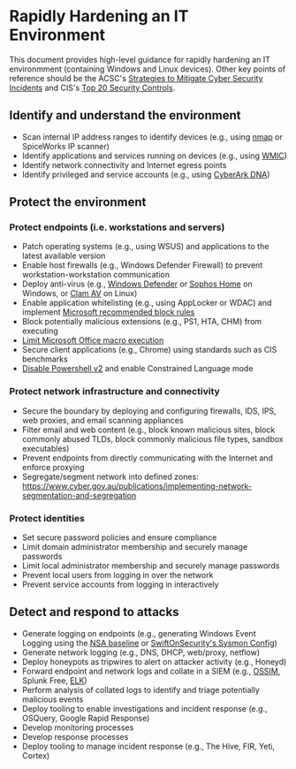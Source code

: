 # Rapidly Hardening an IT Environment

This document provides high-level guidance for rapidly hardening an IT environmment (containing Windows and Linux devices). Other key points of reference should be the ACSC's [Strategies to Mitigate Cyber Security Incidents](https://www.cyber.gov.au/publications/strategies-to-mitigate-cyber-security-incidents) and CIS's [Top 20 Security Controls](https://www.cisecurity.org/controls/cis-controls-list/).

## Identify and understand the environment
* Scan internal IP address ranges to identify devices (e.g., using [nmap](https://nmap.org/) or SpiceWorks IP scanner)
* Identify applications and services running on devices (e.g., using [WMIC](https://www.blackhillsinfosec.com/getting-started-with-sysmon/))
* Identify network connectivity and Internet egress points
* Identify privileged and service accounts (e.g., using [CyberArk DNA](https://www.cyberark.com/discover-privileged-accounts-exist-cyberark-dna/))

## Protect the environment
### Protect endpoints (i.e. workstations and servers)
* Patch operating systems (e.g., using WSUS) and applications to the latest available version
* Enable host firewalls (e.g., Windows Defender Firewall) to prevent workstation-workstation communication
* Deploy anti-virus (e.g., [Windows Defender](https://docs.microsoft.com/en-us/windows/security/threat-protection/windows-defender-antivirus/windows-defender-antivirus-in-windows-10) or [Sophos Home](https://home.sophos.com/en-us/index2.aspx) on Windows, or [Clam AV](https://www.clamav.net/) on Linux)
* Enable application whitelisting (e.g., using AppLocker or WDAC) and implement [Microsoft recommended block rules](https://docs.microsoft.com/en-us/windows/security/threat-protection/windows-defender-application-control/microsoft-recommended-block-rules)
* Block potentially malicious extensions (e.g., PS1, HTA, CHM) from executing
* [Limit Microsoft Office macro execution](https://www.cyber.gov.au/publications/microsoft-office-macro-security)
* Secure client applications (e.g., Chrome) using standards such as CIS benchmarks
* [Disable Powershell v2](https://devblogs.microsoft.com/powershell/windows-powershell-2-0-deprecation/) and enable Constrained Language mode

### Protect network infrastructure and connectivity
* Secure the boundary by deploying and configuring firewalls, IDS, IPS, web proxies, and email scanning appliances
* Filter email and web content (e.g., block known malicious sites, block commonly abused TLDs, block commonly malicious file types, sandbox executables)
* Prevent endpoints from directly communicating with the Internet and enforce proxying
* Segregate/segment network into defined zones: https://www.cyber.gov.au/publications/implementing-network-segmentation-and-segregation

### Protect identities
* Set secure password policies and ensure compliance
* Limit domain administrator membership and securely manage passwords
* Limit local administrator membership and securely manage passwords
* Prevent local users from logging in over the network
* Prevent service accounts from logging in interactively

## Detect and respond to attacks
* Generate logging on endpoints (e.g., generating Windows Event Logging using the [NSA baseline](https://github.com/nsacyber/Event-Forwarding-Guidance) or [SwiftOnSecurity's Sysmon Config](https://github.com/SwiftOnSecurity/sysmon-config))
* Generate network logging (e.g., DNS, DHCP, web/proxy, netflow)
* Deploy honeypots as tripwires to alert on attacker activity (e.g., Honeyd)
* Forward endpoint and network logs and collate in a SIEM (e.g., [OSSIM](https://cybersecurity.att.com/products/ossim), Splunk Free, [ELK](https://www.elastic.co/what-is/elk-stack))
* Perform analysis of collated logs to identify and triage potentially malicious events
* Deploy tooling to enable investigations and incident response (e.g., OSQuery, Google Rapid Response)
* Develop monitoring processes
* Develop response processes
* Deploy tooling to manage incident response (e.g., The Hive, FIR, Yeti, Cortex)
